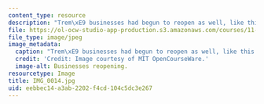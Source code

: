 ```yaml
---
content_type: resource
description: "Trem\xE9 businesses had begun to reopen as well, like this laundromat."
file: https://ol-ocw-studio-app-production.s3.amazonaws.com/courses/11-945-katrina-practicum-spring-2006/eebbec14a3ab2202f4cd104c5dc3e267_IMG_0014.jpg
file_type: image/jpeg
image_metadata:
  caption: "Trem\xE9 businesses had begun to reopen as well, like this laundromat."
  credit: 'Credit: Image courtesy of MIT OpenCourseWare.'
  image-alt: Businesses reopening.
resourcetype: Image
title: IMG_0014.jpg
uid: eebbec14-a3ab-2202-f4cd-104c5dc3e267
---
```

